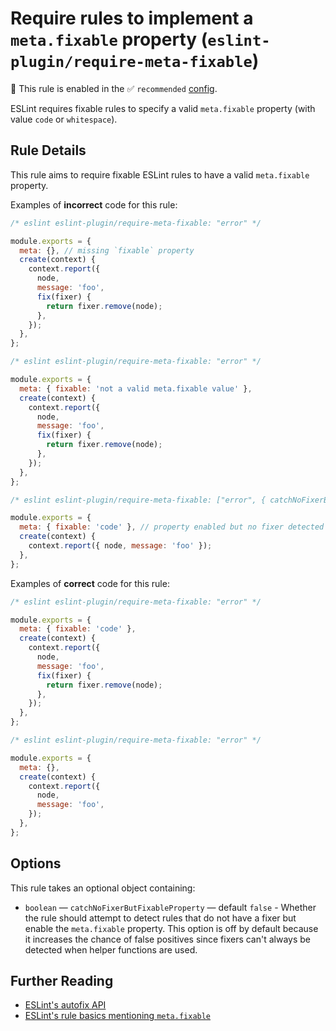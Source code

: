 # Require rules to implement a `meta.fixable` property (`eslint-plugin/require-meta-fixable`)

💼 This rule is enabled in the ✅ `recommended` [config](https://github.com/eslint-community/eslint-plugin-eslint-plugin#presets).

<!-- end auto-generated rule header -->

ESLint requires fixable rules to specify a valid `meta.fixable` property (with value `code` or `whitespace`).

## Rule Details

This rule aims to require fixable ESLint rules to have a valid `meta.fixable` property.

Examples of **incorrect** code for this rule:

```js
/* eslint eslint-plugin/require-meta-fixable: "error" */

module.exports = {
  meta: {}, // missing `fixable` property
  create(context) {
    context.report({
      node,
      message: 'foo',
      fix(fixer) {
        return fixer.remove(node);
      },
    });
  },
};
```

```js
/* eslint eslint-plugin/require-meta-fixable: "error" */

module.exports = {
  meta: { fixable: 'not a valid meta.fixable value' },
  create(context) {
    context.report({
      node,
      message: 'foo',
      fix(fixer) {
        return fixer.remove(node);
      },
    });
  },
};
```

```js
/* eslint eslint-plugin/require-meta-fixable: ["error", { catchNoFixerButFixableProperty: true }] */

module.exports = {
  meta: { fixable: 'code' }, // property enabled but no fixer detected
  create(context) {
    context.report({ node, message: 'foo' });
  },
};
```

Examples of **correct** code for this rule:

```js
/* eslint eslint-plugin/require-meta-fixable: "error" */

module.exports = {
  meta: { fixable: 'code' },
  create(context) {
    context.report({
      node,
      message: 'foo',
      fix(fixer) {
        return fixer.remove(node);
      },
    });
  },
};
```

```js
/* eslint eslint-plugin/require-meta-fixable: "error" */

module.exports = {
  meta: {},
  create(context) {
    context.report({
      node,
      message: 'foo',
    });
  },
};
```

## Options

This rule takes an optional object containing:

* `boolean` — `catchNoFixerButFixableProperty` — default `false` - Whether the rule should attempt to detect rules that do not have a fixer but enable the `meta.fixable` property. This option is off by default because it increases the chance of false positives since fixers can't always be detected when helper functions are used.

## Further Reading

* [ESLint's autofix API](http://eslint.org/docs/developer-guide/working-with-rules#applying-fixes)
* [ESLint's rule basics mentioning `meta.fixable`](https://eslint.org/docs/developer-guide/working-with-rules#rule-basics)
